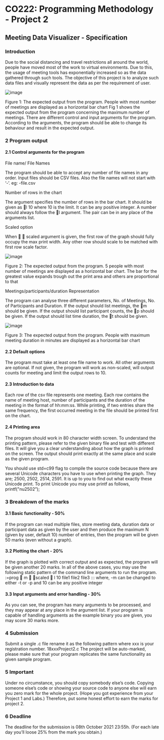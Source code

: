 # CO222: Programming Methodology - Project 2
## Meeting Data Visualizer - Specification

### Introduction
Due to the social distancing and travel restrictions all around the world, people have moved most of the work to virtual environments. Due to this, the usage of meeting tools has exponentially increased so as the data gathered through such tools. The objective of this project is to analyze such data files and visually represent the data as per the requirement of user.

![image](https://user-images.githubusercontent.com/73381996/133777998-37760638-b3eb-493b-90cf-32dd94dffcf3.png)

Figure 1: The expected output from the program. People with most number of meetings are displayed
as a horizontal bar chart
Fig 1 shows the expected output from the program concerning the maximum number of meetings.
There are different control and input arguments for the program. According to the arguments, the
program should be able to change its behaviour and result in the expected output.

### 2 Program output

#### 2.1 Control arguments for the program

File name/ File Names

The program should be able to accept any number of file names in any order. Input files should be
CSV files. Also the file names will not start with ‘-’. eg: -file.csv

Number of rows in the chart

The argument specifies the number of rows in the bar chart. It should be given as 􀀀l 10 where 10
is the limit. It can be any positive integer. A number should always follow the 􀀀l argument. The
pair can be in any place of the arguments list.

Scaled option

When 􀀀 􀀀 scaled argument is given, the first row of the graph should fully occupy the max print
width. Any other row should scale to be matched with first row scale factor.

![image](https://user-images.githubusercontent.com/73381996/133778128-80f42eb8-3e66-4a18-b94f-9f7244ca2eb6.png)

Figure 2: The expected output from the program. 5 people with most number of meetings are
displayed as a horizontal bar chart. The bar for the greatest value expands trough out the print area
and others are proportional to that

Meetings/participants/duration Representation

The program can analyse three different parameters, No. of Meetings, No. of Participants and
Duration. If the output should list meetings, the 􀀀m should be given. If the output should list
participant counts, the 􀀀p should be given. If the output should list time duration, the 􀀀t should be
given.

![image](https://user-images.githubusercontent.com/73381996/133778246-233225fc-3595-4b7f-b4b6-c8825959d063.png)

Figure 3: The expected output from the program. People with maximum meeting duration in
minutes are displayed as a horizontal bar chart

#### 2.2 Default options

The program must take at least one file name to work. All other arguments are optional. If not
given, the program will work as non-scaled, will output counts for meeting and limit the output
rows to 10.

#### 2.3 Introduction to data

Each row of the csv file represents one meeting. Each row contains the name of meeting host,
number of participants and the duration of the meeting in the format of hh:mm:ss.
While printing, if two entries share the same frequency, the first occurred meeting in the file
should be printed first on the chart.

#### 2.4 Printing area

The program should work in 80 character width screen. To understand the printing pattern, please
refer to the given binary file and test with different files. It will give you a clear understanding
about how the graph is printed on the screen. The output should print exactly at the same place and
scale as the given program.

You should use std=c99 flag to compile the source code because there are several Unicode characters
you have to use when printing the graph. They are; 2500, 2502, 2514, 2591. It is up to
you to find out what exactly these Unicode print. To print Unicode you may use printf as follows,
printf("nu2502”);

### 3 Breakdown of the marks

#### 3.1 Basic functionality - 50%

If the program can read multiple files, store meeting data, duration data or participant data as given
by the user and then produce the maximum N (given by user, default 10) number of entries, then
the program will be given 50 marks (even without a graph).

#### 3.2 Plotting the chart - 20%

If the graph is plotted with correct output and as expected, the program will be given another 20
marks.
In all of the above cases, you may use the following static pattern of the command line arguments
to run the program.
:=prog 􀀀 m 􀀀 􀀀scaled 􀀀 l 10 file1 file2 file3 :::
where, -m can be changed to either -t or -p and 10 can be any positive integer

#### 3.3 Input arguments and error handling - 30%

As you can see, the program has many arguments to be processed, and they may appear at any
place in the argument list. If your program is capable of handling arguments as the example binary
you are given, you may score 30 marks more.

### 4 Submission

Submit a single .c file rename it as the following pattern where xxx is your registration number.
18xxxProject2.c The project will be auto-marked, please make sure that your program replicates
the same functionality as given sample program.

### 5 Important

Under no circumstance, you should copy somebody else’s code. Copying someone else’s code or
showing your source code to anyone else will earn you zero mark for the whole project. (Hope you
got experience from your Project 1 and Labs.) Therefore, put some honest effort to earn the marks
for project 2.

### 6 Deadline

The deadline for the submission is 08th October 2021 23:55h. (For each late day you’ll loose 25%
from the mark you obtain.)
